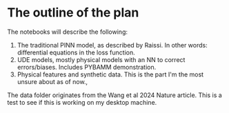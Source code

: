 # The outline of the plan

The notebooks will describe the following:
1. The traditional PINN model, as described by Raissi. In other words: differential equations in the loss function.
2. UDE models, mostly physical models with an NN to correct errors/biases. Includes PYBAMM demonstration.
3. Physical features and synthetic data. This is the part I'm the most unsure about as of now.,


The data folder originates from the Wang et al 2024 Nature article. This is a test to see if this is working on my desktop machine.